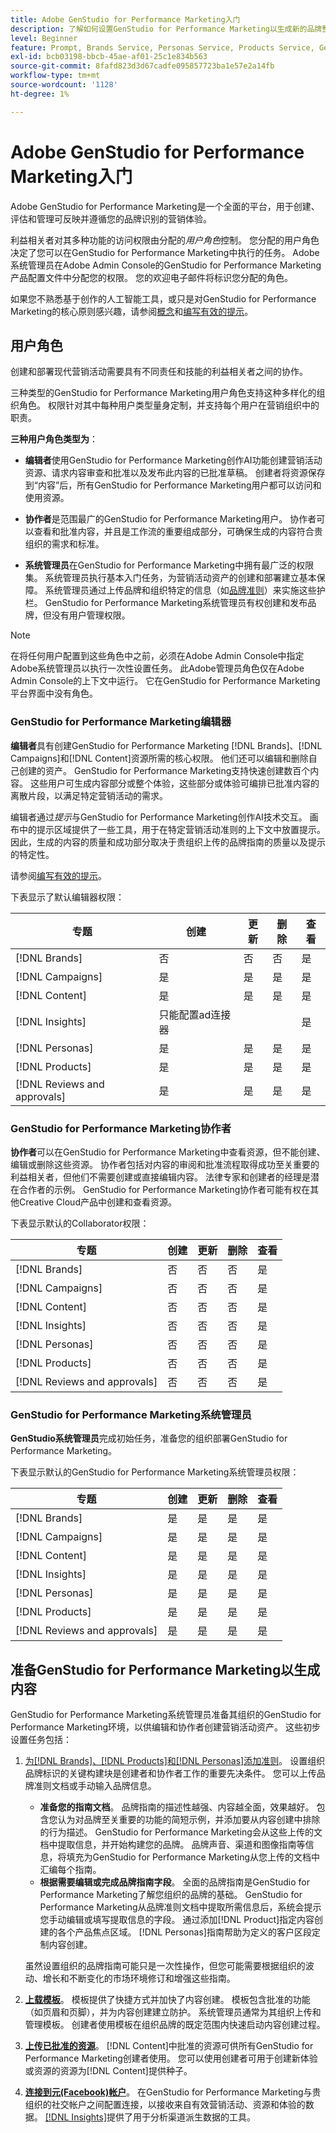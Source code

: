 ```yaml
---
title: Adobe GenStudio for Performance Marketing入门
description: 了解如何设置GenStudio for Performance Marketing以生成新的品牌整合营销内容。
level: Beginner
feature: Prompt, Brands Service, Personas Service, Products Service, Generative AI, Guidelines
exl-id: bcb03198-bbcb-45ae-af01-25c1e834b563
source-git-commit: 8fafd823d3d67cadfe095857723ba1e57e2a14fb
workflow-type: tm+mt
source-wordcount: '1128'
ht-degree: 1%

---
```


# Adobe GenStudio for Performance Marketing入门

Adobe GenStudio for Performance Marketing是一个全面的平台，用于创建、评估和管理可反映并遵循您的品牌识别的营销体验。

利益相关者对其多种功能的访问权限由分配的&#x200B;_用户角色_&#x200B;控制。 您分配的用户角色决定了您可以在GenStudio for Performance Marketing中执行的任务。 Adobe系统管理员在Adobe Admin Console的GenStudio for Performance Marketing产品配置文件中分配您的权限。 您的欢迎电子邮件将标识您分配的角色。

如果您不熟悉基于创作的人工智能工具，或只是对GenStudio for Performance Marketing的核心原则感兴趣，请参阅[概念](concepts.md)和[编写有效的提示](effective-prompts.md)。

## 用户角色

创建和部署现代营销活动需要具有不同责任和技能的利益相关者之间的协作。

三种类型的GenStudio for Performance Marketing用户角色支持这种多样化的组织角色。 权限针对其中每种用户类型量身定制，并支持每个用户在营销组织中的职责。

**三种用户角色类型为**：

* **编辑者**&#x200B;使用GenStudio for Performance Marketing创作AI功能创建营销活动资源、请求内容审查和批准以及发布此内容的已批准草稿。 创建者将资源保存到“内容”后，所有GenStudio for Performance Marketing用户都可以访问和使用资源。

* **协作者**&#x200B;是范围最广的GenStudio for Performance Marketing用户。 协作者可以查看和批准内容，并且是工作流的重要组成部分，可确保生成的内容符合贵组织的需求和标准。

* **系统管理员**&#x200B;在GenStudio for Performance Marketing中拥有最广泛的权限集。 系统管理员执行基本入门任务，为营销活动资产的创建和部署建立基本保障。 系统管理员通过上传品牌和组织特定的信息（如[品牌准则](/help/user-guide/guidelines/overview.md)）来实施这些护栏。 GenStudio for Performance Marketing系统管理员有权创建和发布品牌，但没有用户管理权限。

>[!NOTE]
>在将任何用户配置到这些角色中之前，必须在Adobe Admin Console中指定Adobe系统管理员以执行一次性设置任务。 此Adobe管理员角色仅在Adobe Admin Console的上下文中运行。 它在GenStudio for Performance Marketing平台界面中没有角色。

### GenStudio for Performance Marketing编辑器

**编辑者**&#x200B;具有创建GenStudio for Performance Marketing [!DNL Brands]、[!DNL Campaigns]和[!DNL Content]资源所需的核心权限。 他们还可以编辑和删除自己创建的资产。 GenStudio for Performance Marketing支持快速创建数百个内容。 这些用户可生成内容部分或整个体验，这些部分或体验可编排已批准内容的离散片段，以满足特定营销活动的需求。

编辑者通过&#x200B;_提示_&#x200B;与GenStudio for Performance Marketing创作AI技术交互。 画布中的提示区域提供了一些工具，用于在特定营销活动准则的上下文中放置提示。 因此，生成的内容的质量和成功部分取决于贵组织上传的品牌指南的质量以及提示的特定性。

请参阅[编写有效的提示](effective-prompts.md)。

下表显示了默认编辑器权限：

| 专题 | 创建 | 更新 | 删除 | 查看 |
|-----------|----------------|----------------|----------------|----------------|
| [!DNL Brands] | 否 | 否 | 否 | 是 |
| [!DNL Campaigns] | 是 | 是 | 是 | 是 |
| [!DNL Content] | 是 | 是 | 是 | 是 |
| [!DNL Insights] | 只能配置ad连接器 |    |     | 是 |
| [!DNL Personas] | 是 | 是 | 是 | 是 |
| [!DNL Products] | 是 | 是 | 是 | 是 |
| [!DNL Reviews and approvals] | 是 | 是 | 是 | 是 |

### GenStudio for Performance Marketing协作者

**协作者**&#x200B;可以在GenStudio for Performance Marketing中查看资源，但不能创建、编辑或删除这些资源。 协作者包括对内容的审阅和批准流程取得成功至关重要的利益相关者，但他们不需要创建或直接编辑内容。 法律专家和创建者的经理是潜在合作者的示例。 GenStudio for Performance Marketing协作者可能有权在其他Creative Cloud产品中创建和查看资源。

下表显示默认的Collaborator权限：

| 专题 | 创建 | 更新 | 删除 | 查看 |
|-----------|----------------|----------------|----------------|----------------|
| [!DNL Brands] | 否 | 否 | 否 | 是 |
| [!DNL Campaigns] | 否 | 否 | 否 | 是 |
| [!DNL Content] | 否 | 否 | 否 | 是 |
| [!DNL Insights] | 否 | 否 | 否 | 是 |
| [!DNL Personas] | 否 | 否 | 否 | 是 |
| [!DNL Products] | 否 | 否 | 否 | 是 |
| [!DNL Reviews and approvals] | 否 | 否 | 否 | 是 |

### GenStudio for Performance Marketing系统管理员

**GenStudio系统管理员**&#x200B;完成初始任务，准备您的组织部署GenStudio for Performance Marketing。

下表显示默认的GenStudio for Performance Marketing系统管理员权限：

| 专题 | 创建 | 更新 | 删除 | 查看 |
|-----------|----------------|----------------|----------------|----------------|
| [!DNL Brands] | 是 | 是 | 是 | 是 |
| [!DNL Campaigns] | 是 | 是 | 是 | 是 |
| [!DNL Content] | 是 | 是 | 是 | 是 |
| [!DNL Insights] | 是 | 是 | 是 | 是 |
| [!DNL Personas] | 是 | 是 | 是 | 是 |
| [!DNL Products] | 是 | 是 | 是 | 是 |
| [!DNL Reviews and approvals] | 是 | 是 | 是 | 是 |


## 准备GenStudio for Performance Marketing以生成内容

GenStudio for Performance Marketing系统管理员准备其组织的GenStudio for Performance Marketing环境，以供编辑和协作者创建营销活动资产。 这些初步设置任务包括：

1. [为[!DNL Brands]、[!DNL Products]和[!DNL Personas]添加准则](./guidelines/overview.md)。 设置组织品牌标识的关键构建块是创建者和协作者工作的重要先决条件。 您可以上传品牌准则文档或手动输入品牌信息。
   * **准备您的指南文档**。 品牌指南的描述性越强、内容越全面，效果越好。 包含您认为对品牌至关重要的功能的简短示例，并添加要从内容创建中排除的行为描述。 GenStudio for Performance Marketing会从这些上传的文档中提取信息，并开始构建您的品牌。 品牌声音、渠道和图像指南等信息，将填充为GenStudio for Performance Marketing从您上传的文档中汇编每个指南。
   * **根据需要编辑或完成品牌指南字段**。 全面的品牌指南是GenStudio for Performance Marketing了解您组织的品牌的基础。 GenStudio for Performance Marketing从品牌准则文档中提取所需信息后，系统会提示您手动编辑或填写提取信息的字段。 通过添加[!DNL Product]指定内容创建的各个产品焦点区域。 [!DNL Personas]指南帮助为定义的客户区段定制内容创建。

   虽然设置组织的品牌指南可能只是一次性操作，但您可能需要根据组织的波动、增长和不断变化的市场环境修订和增强这些指南。

1. **[上载模板](./content/use-templates.md)**。 模板提供了快捷方式并加快了内容创建。 模板包含批准的功能（如页眉和页脚），并为内容创建建立防护。 系统管理员通常为其组织上传和管理模板。 创建者使用模板在组织品牌的既定范围内快速启动内容创建过程。

1. **[上传已批准的资源](./content/manage-assets.md)**。 [!DNL Content]中批准的资源可供所有GenStudio for Performance Marketing创建者使用。 您可以使用创建者可用于创建新体验或资源的资源为[!DNL Content]提供种子。

1. **[连接到元(Facebook)帐户](./insights/connect-channel.md)**。 在GenStudio for Performance Marketing与贵组织的社交帐户之间配置连接，以接收来自有效营销活动、资源和体验的数据。 [[!DNL Insights]](./insights/overview.md)提供了用于分析渠道派生数据的工具。
